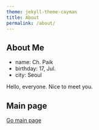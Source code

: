 ```yaml
---
theme: jekyll-theme-cayman
title: About
permalink: /about/
---
```


## About Me

* name: Ch. Paik
* birthday: 17, Jul.
* city: Seoul

Hello, everyone. 
Nice to meet you.

## Main page

[Go main page](/index)
